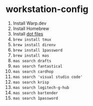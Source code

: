 # workstation-config

1. Install Warp.dev
2. Install Homebrew
3. Install [dot files](https://github.com/clhynfield/dotfiles)
4. `brew install tmux`
5. `brew install direnv`
6. `brew install 1password`
7. `brew install mas`
8. `mas search drafts`
9. `mas search fantastical`
10. `mas search cardhop`
11. `mas search 'visual studio code'`
12. `mas search krisp`
13. `mas search logitech-g-hub`
14. `mas search bartender`
15. `mas search 1password`

